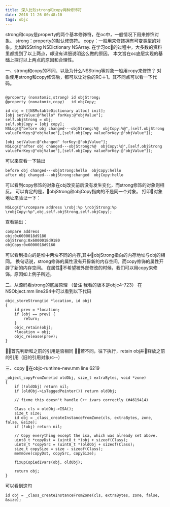 ```yaml
---
title: 深入比较strong和copy两种修饰符
date: 2018-11-26 00:48:10
tags: objc
---
```

strong和copy是property的两个基本修饰符，在oc中，一般情况下用来修饰对象。
strong：property的默认修饰符。
copy：一般用来修饰拥有可变类型的对象。比如NSString NSDictionary NSArray.
在学习oc的过程中，大多数的资料里都提到了以上两点，却没有详细说明这么做的原因。
本文旨在oc底层实现的基础上探讨以上两点的原因和合理性。

一、strong和copy的不同、以及为什么NSString等对象一般用copy来修饰？
对象使用strong和copy修饰后，都可以让对象的RC＋1。其不同点可以看一下代码。
```objc

@property (nonatomic,strong) id objStrong;
@property (nonatomic,copy)   id objCopy;

id obj = [[NSMutableDictionary alloc] init];
[obj setValue:@"hello" forKey:@"objValue"];
self.objStrong = obj;
self.objCopy = [obj copy];
NSLog(@"before obj changed---objStrong:%@  objCopy:%@",[self.objStrong valueForKey:@"objValue"],[self.objCopy valueForKey:@"objValue"]);

[obj setValue:@"changed" forKey:@"objValue"];
NSLog(@"after obj changed---objStrong:%@  objCopy:%@",[self.objStrong valueForKey:@"objValue"],[self.objCopy valueForKey:@"objValue"]);

```
可以来查看一下输出
```objc
before obj changed---objStrong:hello  objCopy:hello
after obj changed---objStrong:changed  objCopy:hello

```
可以看到copy修饰的对象在obj改变前后没有发生变化，而strong修饰的对象则相反。
可以肯定的是，objStrong和objCopy指向的不是同一个对象。
打印对象地址来验证一下：
```objc
NSLog(@"\rcompare address \robj:%p \robjStrong:%p \robjCopy:%p",obj,self.objStrong,self.objCopy);
```
查看输出：
```objc
compare address 
obj:0x6000018d9180 
objStrong:0x6000018d9180 
objCopy:0x6000018d9160
```
可以看到指向的是堆中两块不同的内存,其中objStrong指向的内存地址与obj的相同。
换句话说，strong修饰的属性没有开辟新的内存空间。而copy修饰的属性开辟了新的内存空间。
在属性不希望被外部修改的时候，我们可以用copy来修饰。原因如上例子所述。


二、从源码看strong的底层原理
（备注 我看的版本是objc4-723）
在NSObject.mm line294中可以看到以下代码
```objc
objc_storeStrong(id *location, id obj)
{
    id prev = *location;
    if (obj == prev) {
        return;
    }
    objc_retain(obj);
    *location = obj;
    objc_release(prev);
}
```
首先判断和之前的引用是否相同
若不同，往下执行，retain obj并释放之前的引用（旧的引用对象rc--）


三、copy 
在objc-runtime-new.mm line 6219
```objc
_object_copyFromZone(id oldObj, size_t extraBytes, void *zone)
{
    if (!oldObj) return nil;
    if (oldObj->isTaggedPointer()) return oldObj;

    // fixme this doesn't handle C++ ivars correctly (#4619414)

    Class cls = oldObj->ISA();
    size_t size;
    id obj = _class_createInstanceFromZone(cls, extraBytes, zone, false, &size);
    if (!obj) return nil;

    // Copy everything except the isa, which was already set above.
    uint8_t *copyDst = (uint8_t *)obj + sizeof(Class);
    uint8_t *copySrc = (uint8_t *)oldObj + sizeof(Class);
    size_t copySize = size - sizeof(Class);
    memmove(copyDst, copySrc, copySize);

    fixupCopiedIvars(obj, oldObj);

    return obj;
}
```
可以看到这句
```objc
id obj = _class_createInstanceFromZone(cls, extraBytes, zone, false, &size);

```


